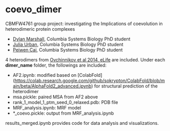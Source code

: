 # coevo_dimer
CBMFW4761 group project: investigating the Implications of coevolution in heterodimeric protein complexes

- [Dylan Marshall](dmm2269@cumc.columbia.edu), Columbia Systems Biology PhD student
- [Julia Urban](jau2112@cumc.columbia.edu), Columbia Systems Biology PhD student
- [Peiwen Cai](pc2976@cumc.columbia.edu), Columbia Systems Biology PhD student

4 heterodimers from [Ovchinnikov et al 2014, eLife](https://elifesciences.org/articles/2030) are included. Under each __dimer_name__ folder, the followings are included:
  - AF2.ipynb: modified based on [ColabFold] (https://colab.research.google.com/github/sokrypton/ColabFold/blob/main/beta/AlphaFold2_advanced.ipynb) for structural prediction of the heterodimer
  - msa.pickle: paired MSA from AF2 above
  - rank_1_model_1_ptm_seed_0_relaxed.pdb: PDB file
  - MRF_analysis.ipynb: MRF model 
  - *_coevo.pickle: output from MRF_analysis.ipynb
  
  results_merged.ipynb provides code for data analysis and visualizations.
